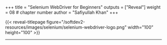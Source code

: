 +++
title = "Selenium WebDriver for Beginners"
outputs = ["Reveal"]
weight = 08 # chapter number
author = "Safiyullah Khan"
+++

{{< reveal-titlepage figure="/softdev2-resources/images/selenium/selenium-webdriver-logo.png" width="100" height="100" >}}
  
---